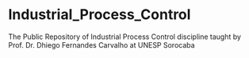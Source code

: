 # Industrial_Process_Control
The Public Repository of Industrial Process Control discipline taught by Prof. Dr. Dhiego Fernandes Carvalho at UNESP Sorocaba
